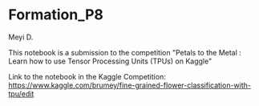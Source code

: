 # Formation_P8

Meyi D.

This notebook is a submission to the competition "Petals to the Metal : Learn how to use Tensor Processing Units (TPUs) on Kaggle"

Link to the notebook in the Kaggle Competition: https://www.kaggle.com/brumey/fine-grained-flower-classification-with-tpu/edit


